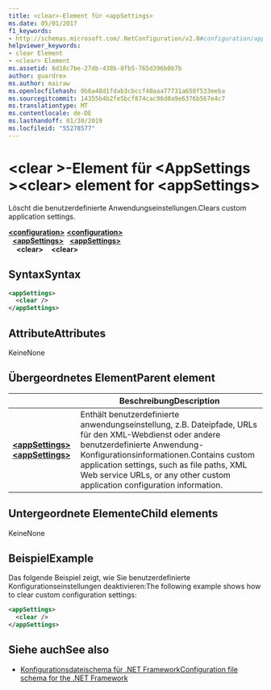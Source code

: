 ```yaml
---
title: <clear>-Element für <appSettings>
ms.date: 05/01/2017
f1_keywords:
- http://schemas.microsoft.com/.NetConfiguration/v2.0#configuration/appSettings/clear
helpviewer_keywords:
- clear Element
- <clear> Element
ms.assetid: 6d18c7be-27db-438b-8fb5-765d396b0b7b
author: guardrex
ms.author: mairaw
ms.openlocfilehash: 0b6a48d1fdab3cbccf40aaa77731a658f533eeba
ms.sourcegitcommit: 14355b4b2fe5bcf874cac96d0a9e6376b567e4c7
ms.translationtype: MT
ms.contentlocale: de-DE
ms.lasthandoff: 01/30/2019
ms.locfileid: "55278577"
---
```

# <a name="clear-element-for-appsettings"></a><span data-ttu-id="aca75-102">\<clear >-Element für \<AppSettings ></span><span class="sxs-lookup"><span data-stu-id="aca75-102">\<clear> element for \<appSettings></span></span>

<span data-ttu-id="aca75-103">Löscht die benutzerdefinierte Anwendungseinstellungen.</span><span class="sxs-lookup"><span data-stu-id="aca75-103">Clears custom application settings.</span></span>

<span data-ttu-id="aca75-104">[**\<configuration>**](~/docs/framework/configure-apps/file-schema/configuration-element.md) </span><span class="sxs-lookup"><span data-stu-id="aca75-104">[**\<configuration>**](~/docs/framework/configure-apps/file-schema/configuration-element.md) </span></span>  
<span data-ttu-id="aca75-105">&nbsp;&nbsp;[**\<appSettings>**](~/docs/framework/configure-apps/file-schema/appsettings/appsettings-element-for-configuration.md) </span><span class="sxs-lookup"><span data-stu-id="aca75-105">&nbsp;&nbsp;[**\<appSettings>**](~/docs/framework/configure-apps/file-schema/appsettings/appsettings-element-for-configuration.md) </span></span>  
<span data-ttu-id="aca75-106">&nbsp;&nbsp;&nbsp;&nbsp;**\<clear>**</span><span class="sxs-lookup"><span data-stu-id="aca75-106">&nbsp;&nbsp;&nbsp;&nbsp;**\<clear>**</span></span>

## <a name="syntax"></a><span data-ttu-id="aca75-107">Syntax</span><span class="sxs-lookup"><span data-stu-id="aca75-107">Syntax</span></span>

```xml
<appSettings>
  <clear />
</appSettings>
```

## <a name="attributes"></a><span data-ttu-id="aca75-108">Attribute</span><span class="sxs-lookup"><span data-stu-id="aca75-108">Attributes</span></span>

<span data-ttu-id="aca75-109">Keine</span><span class="sxs-lookup"><span data-stu-id="aca75-109">None</span></span>

## <a name="parent-element"></a><span data-ttu-id="aca75-110">Übergeordnetes Element</span><span class="sxs-lookup"><span data-stu-id="aca75-110">Parent element</span></span>

|     | <span data-ttu-id="aca75-111">Beschreibung</span><span class="sxs-lookup"><span data-stu-id="aca75-111">Description</span></span> |
| --- | ----------- |
| [<span data-ttu-id="aca75-112">**\<appSettings>**</span><span class="sxs-lookup"><span data-stu-id="aca75-112">**\<appSettings>**</span></span>](~/docs/framework/configure-apps/file-schema/appsettings/appsettings-element-for-configuration.md) | <span data-ttu-id="aca75-113">Enthält benutzerdefinierte anwendungseinstellung, z.B. Dateipfade, URLs für den XML-Webdienst oder andere benutzerdefinierte Anwendung-Konfigurationsinformationen.</span><span class="sxs-lookup"><span data-stu-id="aca75-113">Contains custom application settings, such as file paths, XML Web service URLs, or any other custom application configuration information.</span></span> |

## <a name="child-elements"></a><span data-ttu-id="aca75-114">Untergeordnete Elemente</span><span class="sxs-lookup"><span data-stu-id="aca75-114">Child elements</span></span>

<span data-ttu-id="aca75-115">Keine</span><span class="sxs-lookup"><span data-stu-id="aca75-115">None</span></span>

## <a name="example"></a><span data-ttu-id="aca75-116">Beispiel</span><span class="sxs-lookup"><span data-stu-id="aca75-116">Example</span></span>

<span data-ttu-id="aca75-117">Das folgende Beispiel zeigt, wie Sie benutzerdefinierte Konfigurationseinstellungen deaktivieren:</span><span class="sxs-lookup"><span data-stu-id="aca75-117">The following example shows how to clear custom configuration settings:</span></span>

```xml
<appSettings>
  <clear />
</appSettings>
```

## <a name="see-also"></a><span data-ttu-id="aca75-118">Siehe auch</span><span class="sxs-lookup"><span data-stu-id="aca75-118">See also</span></span>

- [<span data-ttu-id="aca75-119">Konfigurationsdateischema für .NET Framework</span><span class="sxs-lookup"><span data-stu-id="aca75-119">Configuration file schema for the .NET Framework</span></span>](~/docs/framework/configure-apps/file-schema/index.md)
